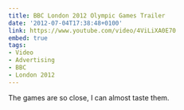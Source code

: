 ```yaml
---
title: BBC London 2012 Olympic Games Trailer
date: '2012-07-04T17:38:48+0100'
link: https://www.youtube.com/video/4ViLiXA0E70
embed: true
tags:
- Video
- Advertising
- BBC
- London 2012
---
```

The games are so close, I can almost taste them.
